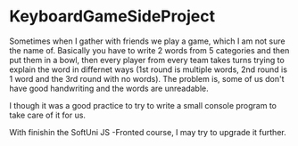 # KeyboardGameSideProject

Sometimes when I gather with friends we play a game, which I am not sure the name of. Basically you have to write 2 words from 5 categories and then put them in a bowl, then every player from every team takes turns trying to explain the word in differnet ways (1st round is multiple words, 2nd round is 1 word and the 3rd round with no words). 
The problem is, some of us don't have good handwriting and the words are unreadable. 

I though it was a good practice to try to write a small console program to take care of it for us. 

With finishin the SoftUni JS -Fronted course, I may try to upgrade it further. 
